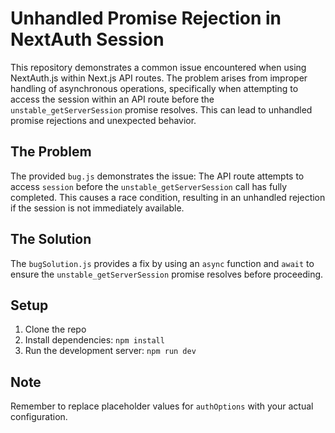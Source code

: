 # Unhandled Promise Rejection in NextAuth Session

This repository demonstrates a common issue encountered when using NextAuth.js within Next.js API routes.  The problem arises from improper handling of asynchronous operations, specifically when attempting to access the session within an API route before the `unstable_getServerSession` promise resolves.  This can lead to unhandled promise rejections and unexpected behavior.

## The Problem

The provided `bug.js` demonstrates the issue:  The API route attempts to access `session` before the `unstable_getServerSession` call has fully completed.  This causes a race condition, resulting in an unhandled rejection if the session is not immediately available.

## The Solution

The `bugSolution.js` provides a fix by using an `async` function and `await` to ensure the `unstable_getServerSession` promise resolves before proceeding.

## Setup

1. Clone the repo
2. Install dependencies: `npm install`
3. Run the development server: `npm run dev`

## Note

Remember to replace placeholder values for `authOptions` with your actual configuration.